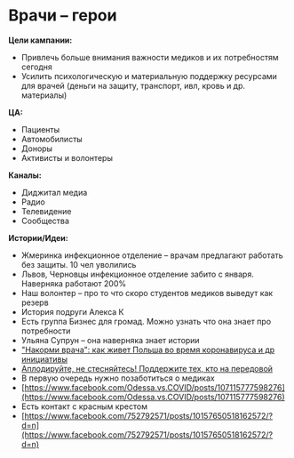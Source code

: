 # Врачи – герои

**Цели кампании:** 

* Привлечь больше внимания важности медиков и их потребностям сегодня
* Усилить психологическую и материальную поддержку ресурсами для врачей \(деньги на защиту, транспорт, ивл, кровь и др. материалы\)

**ЦА:**

* Пациенты
* Автомобилисты
* Доноры
* Активисты и волонтеры 

**Каналы:**

* Диджитал медиа
* Радио
* Телевидение
* Сообщества

**Истории/Идеи:**

* Жмеринка инфекционное отделение – врачам предлагают работать без защиты. 10 чел уволились
* Львов, Черновцы инфекционное отделение забито с января. Наверняка работают 200%
* Наш волонтер – про то что скоро студентов медиков выведут как резерв
* История подруги Алекса К
* Есть группа Бизнес для громад. Можно узнать что она знает про потребности
* Ульяна Супрун – она наверняка знает истории
* ["Накорми врача": как живет Польша во время коронавируса и др инициативы](https://www.eurointegration.com.ua/rus/articles/2020/03/19/7107702/)
* [Аплодируйте, не стесняйтесь! Поддержите тех, кто на передовой](https://nv.ua/opinion/koronavirus-v-ukraine-kak-kazhdyy-ukrainec-mozhet-pomoch-vracham-poslednie-novosti-50076974.html)
* В первую очередь нужно позаботиться о медиках
* [https://www.facebook.com/Odessa.vs.COVID/posts/107115777598276](https://www.facebook.com/Odessa.vs.COVID/posts/107115777598276)
* Есть контакт с красным крестом
* [https://www.facebook.com/752792571/posts/10157650518162572/?d=n](https://www.facebook.com/752792571/posts/10157650518162572/?d=n)



